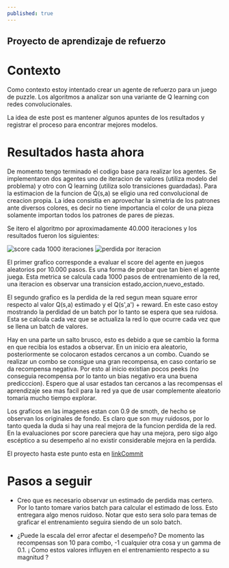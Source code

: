 ```yaml
---
published: true
---
```

## Proyecto de aprendizaje de refuerzo

# Contexto
Como contexto estoy intentado crear un agente de refuerzo para un juego de puzzle. Los algoritmos a analizar son una variante de Q learning con redes convolucionales.

La idea de este post es mantener algunos apuntes de los resultados y registrar el proceso para encontrar mejores modelos.


# Resultados hasta ahora

De momento tengo terminado el codigo base para realizar los agentes. Se implementaron dos agentes uno de iteracion de valores (utiliza modelo del problema) y otro con Q learning (utiliza solo transiciones guardadas). Para la estimacion de la funcion de Q(s,a) se eligio una red convolucional de creacion propia. La idea consistia en aprovechar la simetria de los patrones ante diversos colores, es decir no tiene importancia el color de una pieza solamente importan todos los patrones de pares de piezas. 

Se itero el algoritmo por aproximadamente 40.000 iteraciones y los resultados fueron los siguientes:

![score cada 1000 iteraciones]({{site.baseurl}}/_posts/grafico_score1.png)
![perdida por iteracion]({{site.baseurl}}/_posts/loss_1.png)



El primer grafico corresponde a evaluar el score del agente en juegos aleatorios por 10.000 pasos. Es una forma de probar que tan bien el agente juega. Esta metrica se calcula cada 1000 pasos de entrenamiento de la red, una iteracion es observar una transicion estado,accion,nuevo_estado.

El segundo grafico es la perdida de la red segun mean square error respecto al valor Q(s,a) estimado y el Q(s',a') + reward. En este caso estoy mostrando la perdidad de un batch por lo tanto se espera que sea ruidosa. Esta se calcula cada vez que se actualiza la red lo que ocurre cada vez que se llena un batch de valores.


Hay en una parte un salto brusco, esto es debido a que se cambio la forma en que recibia los estados a observar. En un inicio era aleatorio, posteriormente se colocaron estados cercanos a un combo. Cuando se realizar un combo se consigue una gran recompensa, en caso contario se da recompensa negativa. Por esto al inicio existian pocos peeks (no conseguia recompensa por lo tanto un bias negativo era una buena predicccion). Espero que al usar estados tan cercanos a las recompensas el aprendizaje sea mas facil para la red ya que de usar complemente aleatorio tomaria mucho tiempo explorar.

Los graficos en las imagenes estan con 0.9 de smoth, de hecho se observan los originales de fondo. Es claro que son muy ruidosos, por lo tanto queda la duda si hay una real mejora de la funcion perdida de la red. En la evaluaciones por score pareciera que hay una mejora, pero sigo algo escéptico a su desempeño al no existir considerable mejora en la perdida.

El proyecto hasta este punto esta en 
[linkCommit](https://bitbucket.org/aferral/bilge-sup/commits/8d43f3a4015976ca17d48507295a8c19b50f2a13)

# Pasos a seguir

* Creo que es necesario observar un estimado de perdida mas certero. Por lo tanto tomare varios batch para calcular el estimado de loss. Esto entregara algo menos ruidoso. Notar que esto sera solo para temas de graficar el entrenamiento seguira siendo de un solo batch.

* ¿Puede la escala del error afectar el desempeño? De momento las recompensas son 10 para combo, -1 cualquier otra cosa y un gamma de 0.1. ¡ Como estos valores influyen en el entrenamiento respecto a su magnitud ?
